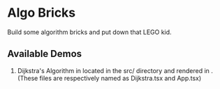 # Algo Bricks

Build some algorithm bricks and put down that LEGO kid.

## Available Demos
1. Dijkstra's Algorithm in <Dijkstra/> located in the src/ directory and rendered in <App/>. (These files are respectively named as Dijkstra.tsx and App.tsx)